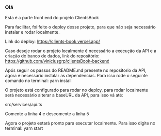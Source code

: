 ### Olá

Esta é a parte front end do projeto ClientsBook

Para facilitar, foi feito o deploy desse projeto, para que não seja necessário instalar e rodar localmente.

Link do deploy:
https://clients-book.vercel.app/

Caso deseje rodar o projeto localmente é necessário a execução da API e a criação do banco de dados, link do repositório:
https://github.com/viniciusgrp/clientsBook-backend

Após seguir os passos do README.md presente no repositorio da API, agora é necessário instalar as dependencias.
Para isso rode o seguinte comando no terminal: yarn install

O projeto está configurado para rodar no deploy, para rodar localmente será necessário alterar a baseURL da API, para isso vá até:

src/services/api.ts

Comente a linha 4 e descomente a linha 5 

Agora o projeto estará pronto para executar localmente.
Para isso digite no terminal: yarn start
